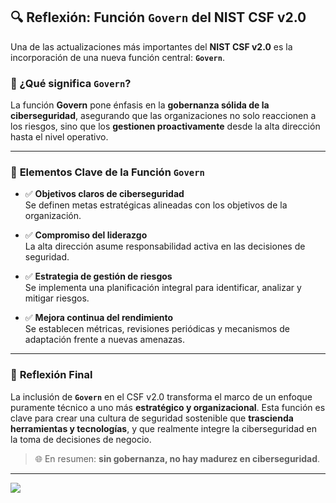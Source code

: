 
## 🔍 **Reflexión: Función `Govern` del NIST CSF v2.0**

Una de las actualizaciones más importantes del **NIST CSF v2.0** es la incorporación de una nueva función central: **`Govern`**.

### 🧭 ¿Qué significa `Govern`?

La función **Govern** pone énfasis en la **gobernanza sólida de la ciberseguridad**, asegurando que las organizaciones no solo reaccionen a los riesgos, sino que los **gestionen proactivamente** desde la alta dirección hasta el nivel operativo.

---

### 🔐 **Elementos Clave de la Función `Govern`**

- ✅ **Objetivos claros de ciberseguridad**  
    Se definen metas estratégicas alineadas con los objetivos de la organización.
    
- ✅ **Compromiso del liderazgo**  
    La alta dirección asume responsabilidad activa en las decisiones de seguridad.
    
- ✅ **Estrategia de gestión de riesgos**  
    Se implementa una planificación integral para identificar, analizar y mitigar riesgos.
    
- ✅ **Mejora continua del rendimiento**  
    Se establecen métricas, revisiones periódicas y mecanismos de adaptación frente a nuevas amenazas.
    

---

### 🧠 **Reflexión Final**

La inclusión de **`Govern`** en el CSF v2.0 transforma el marco de un enfoque puramente técnico a uno más **estratégico y organizacional**. Esta función es clave para crear una cultura de seguridad sostenible que **trascienda herramientas y tecnologías**, y que realmente integre la ciberseguridad en la toma de decisiones de negocio.

> 🌐 En resumen: **sin gobernanza, no hay madurez en ciberseguridad**.

---

![](https://d3c33hcgiwev3.cloudfront.net/imageAssetProxy.v1/_1da8623b40d54fe39d32af560077b4f1__481772847be84527a7f5d5022e00b0f1_NISTCSF.png?expiry=1749859200000&hmac=rwuI7vjeaQvoacr710bOXAJFdc6YQ4UpUfmoOR_fgMU)